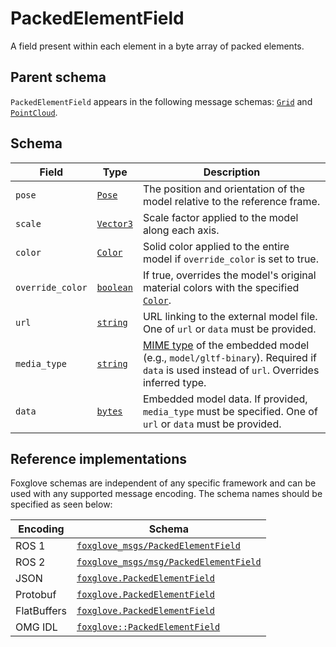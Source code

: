 # PackedElementField

A field present within each element in a byte array of packed elements.

## Parent schema

`PackedElementField` appears in the following message schemas: [`Grid`](./grid.md) and [`PointCloud`](./point-cloud.md).

## Schema

| Field            | Type                                     | Description                                                                                                                                                                                               |
| ---------------- | ---------------------------------------- | --------------------------------------------------------------------------------------------------------------------------------------------------------------------------------------------------------- |
| `pose`           | [`Pose`](./pose.md)                      | The position and orientation of the model relative to the reference frame.                                                                                                                                |
| `scale`          | [`Vector3`](./vector3.md)                | Scale factor applied to the model along each axis.                                                                                                                                                        |
| `color`          | [`Color`](./color.md)                    | Solid color applied to the entire model if `override_color` is set to true.                                                                                                                               |
| `override_color` | [`boolean`](./built-in-types.md#boolean) | If true, overrides the model's original material colors with the specified [`Color`](./color.md).                                                                                                         |
| `url`            | [`string`](./built-in-types.md#string)   | URL linking to the external model file. One of `url` or `data` must be provided.                                                                                                                          |
| `media_type`     | [`string`](./built-in-types.md#string)   | [MIME type](https://developer.mozilla.org/en-US/docs/Web/HTTP/Guides/MIME_types) of the embedded model (e.g., `model/gltf-binary`). Required if `data` is used instead of `url`. Overrides inferred type. |
| `data`           | [`bytes`](./built-in-types.md#bytes)     | Embedded model data. If provided, `media_type` must be specified. One of `url` or `data` must be provided.                                                                                                |

## Reference implementations

Foxglove schemas are independent of any specific framework and can be used with any supported message encoding. The schema names should be specified as seen below:

| Encoding    | Schema                                                                                                                              |
| ----------- | ----------------------------------------------------------------------------------------------------------------------------------- |
| ROS 1       | [`foxglove_msgs/PackedElementField`](https://github.com/foxglove/foxglove-sdk/blob/main/schemas/ros1/PackedElementField.msg)        |
| ROS 2       | [`foxglove_msgs/msg/PackedElementField`](https://github.com/foxglove/foxglove-sdk/blob/main/schemas/ros2/PackedElementField.msg)    |
| JSON        | [`foxglove.PackedElementField`](https://github.com/foxglove/foxglove-sdk/blob/main/schemas/jsonschema/PackedElementField.json)      |
| Protobuf    | [`foxglove.PackedElementField`](https://github.com/foxglove/foxglove-sdk/blob/main/schemas/proto/foxglove/PackedElementField.proto) |
| FlatBuffers | [`foxglove.PackedElementField`](https://github.com/foxglove/foxglove-sdk/blob/main/schemas/flatbuffer/PackedElementField.fbs)       |
| OMG IDL     | [`foxglove::PackedElementField`](https://github.com/foxglove/foxglove-sdk/blob/main/schemas/omgidl/foxglove/PackedElementField.idl) |

